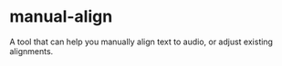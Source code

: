 # manual-align
A tool that can help you manually align text to audio, or adjust existing alignments.
